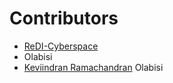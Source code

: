 # Contributors
- [ReDI-Cyberspace](https://github.com/ReDI-Cyberspace)
- Olabisi
- [Keviindran Ramachandran](https://github.com/keviinx)
Olabisi
